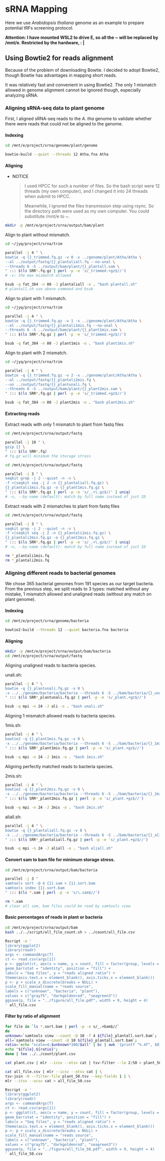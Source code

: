 #  sRNA Mapping

Here we use *Arabidopsis thaliana* genome as an example to prepare potential tRFs screening protocol.

**Attention: I have mounted WSL2 to drive E, so all the ~ will be replaced by /mnt/e. Restricted by the hardware,  : |**

##  Using Bowtie2 for reads alignment

Because of the problem of downloading Bowtie. I decided to adopt Bowtie2, though Bowtie has advantages in mapping short reads.

It was relatively fast and convenient in using Bowtie2. The only 1 mismatch allowed in genome alignment cannot be ignored though, especially analyzing sRNA.

###  Aligning sRNA-seq data to plant genome

First, I aligned sRNA-seq reads to the *A. tha* genome to validate whether there were reads that could not be aligned to the genome.

#### Indexing

```bash
cd /mnt/e/project/srna/genome/plant/genome

bowtie-build --quiet --threads 12 Atha.fna Atha
```

#### Aligning

* NOTICE

	> I used HPCC for such a number of files. So the bash script were 12 threads (my own computer), and I changed it into 24 threads when submit to  HPCC.
	>
	> Meanwhile, I ignored the files transmission step using rsync. So the directory path were used as my own computer. You could substitute /mnt/e to ~.

```bash
mkdir -p /mnt/e/project/srna/output/bam/plant
```

Align to plant without mismatch.

```bash
cd ~/jyq/project/srna/trim

parallel -j 4 " \
bowtie -q {}_trimmed.fq.gz -v 0 -x ../genome/plant/Atha/Atha \
--al ../output/fastq/{}_plantaliall.fq --no-unal \
--threads 6 -S ../output/bam/plant/{}_plantall.sam \
" ::: $(ls SRR*.fq.gz | perl -p -e 's/_trimmed.+gz$//')
# -v: the max mismatch allowed
```

```bash
bsub -q fat_384 -n 80 -J plantaliall -o . "bash plantall.sh"
# plantall.sh use above command and bsub
```

Align to plant with 1 mismatch.

```bash
cd ~/jyq/project/srna/trim

parallel -j 4 " \
bowtie -q {}_trimmed.fq.gz -v 1 -x ../genome/plant/Atha/Atha \
--al ../output/fastq/{}_plantali1mis.fq --no-unal \
--threads 6 -S ../output/bam/plant/{}_plant1mis.sam \
" ::: $(ls SRR*.fq.gz | perl -p -e 's/_trimmed.+gz$//')
```

```bash
bsub -q fat_384 -n 80 -J plant1mis -o . "bash plant1mis.sh"
```

Align to plant with 2 mismatch.

```bash
cd ~/jyq/project/srna/trim

parallel -j 4 " \
bowtie -q {}_trimmed.fq.gz -v 2 -x ../genome/plant/Atha/Atha \
--al ../output/fastq/{}_plantali2mis.fq \
--un ../output/fastq/{}_plantunali.fq \
--threads 6 -S ../output/bam/plant/{}_plant2mis.sam \
" ::: $(ls SRR*.fq.gz | perl -p -e 's/_trimmed.+gz$//')
```

```bash
bsub -q fat_384 -n 80 -J plant2mis -o . "bash plant2mis.sh"
```

#### Extracting reads

Extract reads with only 1 mismatch to plant from fastq files

```bash
cd /mnt/e/project/srna/output/fastq

parallel -j 10 " \
gzip {} \
" ::: $(ls SRR*.fq)
# fq.gz will minimum the storage stress
```

```bash
cd /mnt/e/project/srna/output/fastq

parallel -j 3 " \
seqkit grep -j 2 --quiet -n -v \
-f <(seqkit seq -j 2 -n {}_plantaliall.fq.gz) \
{}_plantali1mis.fq.gz -o {}_plant1mis.fq.gz \
" ::: $(ls SRR*.fq.gz | perl -p -e 's/_.+\.gz$//' | uniq)
# -n, --by-name (default): match by full name instead of just ID
```

Extract reads with 2 mismatches to plant from fastq files

```bash
cd /mnt/e/project/srna/output/fastq

parallel -j 3 " \
seqkit grep -j 2 --quiet -n -v \
-f <(seqkit seq -j 2 -n {}_plantali1mis.fq.gz) \
{}_plantali2mis.fq.gz -o {}_plant2mis.fq.gz \
" ::: $(ls SRR*.fq.gz | perl -p -e 's/_.+\.gz$//' | uniq)
# -n, --by-name (default): match by full name instead of just ID

rm *_plantali1mis.fq
rm *_plantali2mis.fq
```

###  Aligning different reads to bacterial genomes

We chose 365 bacterial genomes from 191 species as our target bacteria. From the previous step, we split reads to 3 types: matched without any mistake, 1 mismatch allowed and unaligned reads (without any match on plant genome).

####  Indexing

```bash
cd /mnt/e/project/srna/genome/bacteria

bowtie2-build --threads 12 --quiet bacteria.fna bacteria
```

####  Aligning

```bash
mkdir -p /mnt/e/project/srna/output/bam/bacteria
cd /mnt/e/project/srna/output/fastq
```

Aligning unaligned reads to bacteria species.

unali.sh:

```bash
parallel -j 4 " \
bowtie -q {}_plantunali.fq.gz -v 0 \
-x ../../genome/bacteria/bacteria --threads 6 -S ../bam/bacteria/{}_unali.sam \
" ::: $(ls SRR*_plantunali.fq.gz | perl -p -e 's/_plant.+gz$//')
```

```bash
bsub -q mpi -n 24 -J ali -o . "bash unali.sh"
```

Aligning 1 mismatch allowed reads to bacteria species.

1mis.sh:

```bash
parallel -j 4 " \
bowtie2 -q {}_plant1mis.fq.gz -v 0 \
-x ../../genome/bacteria/bacteria --threads 6 -S ../bam/bacteria/{}_1mis.sam \
" ::: $(ls SRR*_plant1mis.fq.gz | perl -p -e 's/_plant.+gz$//')
```

```bash
bsub -q mpi -n 24 -J 1mis -o . "bash 1mis.sh"
```

Aligning perfectly matched reads to bacteria species.

2mis.sh:

```bash
parallel -j 4 " \
bowtie2 -q {}_plant2mis.fq.gz -v 0 \
-x ../../genome/bacteria/bacteria --threads 6 -S ../bam/bacteria/{}_2mis.sam \
" ::: $(ls SRR*_plant2mis.fq.gz | perl -p -e 's/_plant.+gz$//')
```

```bash
bsub -q mpi -n 24 -J 2mis -o . "bash 2mis.sh"
```

aliall.sh:

```bash
parallel -j 4 " \
bowtie -q {}_plantaliall.fq.gz -v 0 \
-x ../../genome/bacteria/bacteria --threads 6 -S ../bam/bacteria/{}_aliall.sam \
" ::: $(ls SRR*_plantaliall.fq.gz | perl -p -e 's/_plant.+gz$//')
```

```bash
bsub -q mpi -n 24 -J aliall -o . "bash aliall.sh"
```


#### Convert sam to bam file for minimum storage stress.

```bash
cd /mnt/e/project/srna/output/bam/bacteria

parallel -j 3 " 
samtools sort -@ 4 {1}.sam > {1}.sort.bam 
samtools index {1}.sort.bam 
" ::: $(ls *.sam | perl -p -e 's/\.sam$//')
```

```bash
rm *.sam
# clear all sam, bam files could be read by samtools view
```

#### Basic percentages of reads in plant or bacteria

```bash
cd /mnt/e/project/srna/output/bam
bash ../../script/all_file_count.sh > ../count/all_file.csv

Rscript -e '
library(ggplot2)
library(readr)
args <- commandArgs(T)
ct <- read.csv(args[1])
p <- ggplot(ct, aes(x = name, y = count, fill = factor(group, levels = c("unknown","bacteria","plant")))) +
geom_bar(stat = "identity", position = "fill") +
labs(x = "Seq files", y = "reads aligned ratio") +
theme(axis.text.x = element_blank(), axis.ticks.x = element_blank())
p <- p + scale_x_discrete(breaks = NULL) +
scale_fill_manual(name = "reads source",
labels = c("unknown", "bacteria", "plant"),
values = c("gray75", "darkgoldenrod", "seagreen3"))
ggsave(p, file = "../figure/all_file.pdf", width = 9, height = 4)
' all_file.csv
```

#### Filter by ratio of alignment

```bash
for file in `ls *.sort.bam | perl -p -e s/_.+bam$//`
do
unknown=`samtools view --count -@ 10 -f 4 ${file}_plantall.sort.bam`;
all=`samtools view --count -@ 10 ${file}_plantall.sort.bam`;
ratio=`echo "scale=4;$unknown*100/$all" | bc | awk '{printf "%.4f", $0}'`;
echo "${file},${ratio}";
done | tee ../../count/plant.csv

cat plant.csv | mlr --icsv --otsv cat | tsv-filter --le 2:50 > plant_50.tsv
```

```bash
cat all_file.csv | mlr --icsv --otsv cat | \
tsv-join -H --filter-file plant_50.tsv --key-fields 1 | \
mlr --itsv --ocsv cat > all_file_50.csv
```

```bash
Rscript -e '
library(ggplot2)
library(readr)
args <- commandArgs(T)
ct <- read.csv(args[1])
p <- ggplot(ct, aes(x = name, y = count, fill = factor(group, levels = c("unknown","bacteria","plant")))) +
geom_bar(stat = "identity", position = "fill") +
labs(x = "Seq files", y = "reads aligned ratio") +
theme(axis.text.x = element_blank(), axis.ticks.x = element_blank())
p <- p + scale_x_discrete(breaks = NULL) +
scale_fill_manual(name = "reads source",
labels = c("unknown", "bacteria", "plant"),
values = c("gray75", "darkgoldenrod", "seagreen3"))
ggsave(p, file = "../figure/all_file_50.pdf", width = 9, height = 4)
' all_file_50.csv
```
